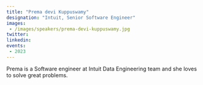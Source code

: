 ```yaml
---
title: "Prema devi Kuppuswamy"
designation: "Intuit, Senior Software Engineer"
images:
 - /images/speakers/prema-devi-kuppuswamy.jpg
twitter: 
linkedin: 
events:
 - 2023
---
```


Prema is a Software engineer at Intuit Data Engineering team and she loves to solve great problems.